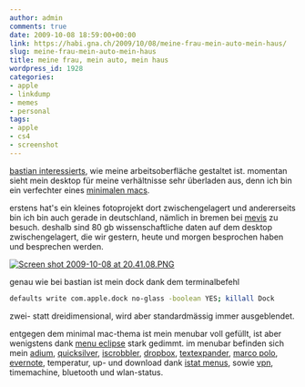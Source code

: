 ```yaml
---
author: admin
comments: true
date: 2009-10-08 18:59:00+00:00
link: https://habi.gna.ch/2009/10/08/meine-frau-mein-auto-mein-haus/
slug: meine-frau-mein-auto-mein-haus
title: meine frau, mein auto, mein haus
wordpress_id: 1928
categories:
- apple
- linkdump
- memes
- personal
tags:
- apple
- cs4
- screenshot
---
```


[bastian interessierts](http://blog.dasrecht.net/2009/10/07/desktop-07-10-2009/), wie meine arbeitsoberfläche gestaltet ist. momentan sieht mein desktop für meine verhältnisse sehr überladen aus, denn ich bin ein verfechter eines [minimalen macs](http://minimalmac.com/).

erstens hat's ein kleines fotoprojekt dort zwischengelagert und andererseits bin ich bin auch gerade in deutschland, nämlich in bremen bei [mevis](http://mevis.de/mre/Lunge.html) zu besuch. deshalb sind 80 gb wissenschaftliche daten auf dem desktop zwischengelagert, die wir gestern, heute und morgen besprochen haben und besprechen werden.

[![Screen shot 2009-10-08 at 20.41.08.PNG](https://habi.gna.ch/wp-content/uploads/2009/10/Screen-shot-2009-10-08-at-20.41.08-tm.jpg)](https://habi.gna.ch/wp-content/uploads/2009/10/Screen-shot-2009-10-08-at-20.41.08.png)

[](https://habi.gna.ch/wp-content/uploads/2009/10/Screen-shot-2009-10-08-at-20.41.08.png)

genau wie bei bastian ist mein dock dank dem terminalbefehl

```bash
defaults write com.apple.dock no-glass -boolean YES; killall Dock
```

zwei- statt dreidimensional, wird aber standardmässig immer ausgeblendet.

entgegen dem minimal mac-thema ist mein menubar voll gefüllt, ist aber wenigstens dank [menu eclipse](http://www.apple.com/downloads/macosx/system_disk_utilities/menueclipse.html) stark gedimmt. im menubar befinden sich mein [adium](http://adium.im/), [quicksilver](http://www.blacktree.com/), [iscrobbler](http://www.last.fm/group/iScrobbler), [dropbox](https://www.getdropbox.com/), [textexpander](http://www.smileonmymac.com/TextExpander/), [marco polo](http://www.symonds.id.au/marcopolo/), [evernote](http://www.evernote.com/), temperatur, up- und download dank [istat menus](http://islayer.com/apps/istatmenus/), sowie [vpn](http://www.id.unibe.ch/content/services/virtual_private_networking_vpn/auf_einen_blick/index_ger.html), timemachine, bluetooth und wlan-status.
